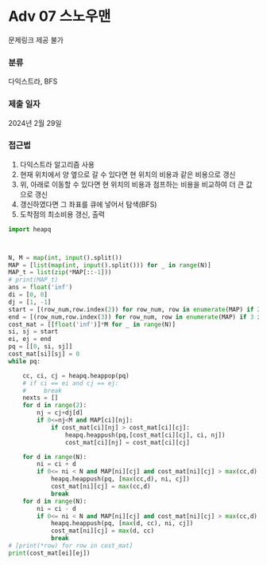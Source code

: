 # Adv 07 스노우맨

문제링크 제공 불가


### 분류

다익스트라, BFS

### 제출 일자

2024년 2월 29일

### 접근법
1. 다익스트라 알고리즘 사용
1. 현재 위치에서 양 옆으로 갈 수 있다면 현 위치의 비용과 같은 비용으로 갱신
1. 위, 아래로 이동할 수 있다면 현 위치의 비용과 점프하는 비용을 비교하여 더 큰 값으로 갱신
1. 갱신하였다면 그 좌표를 큐에 넣어서 탐색(BFS)
1. 도착점의 최소비용 갱신, 출력

```python
import heapq



N, M = map(int, input().split())
MAP = [list(map(int, input().split())) for _ in range(N)]
MAP_t = list(zip(*MAP[::-1]))
# print(MAP_t)
ans = float('inf')
di = [0, 0]
dj = [1, -1]
start = [(row_num,row.index(2)) for row_num, row in enumerate(MAP) if 2 in row][0]
end = [(row_num,row.index(3)) for row_num, row in enumerate(MAP) if 3 in row][0]
cost_mat = [[float('inf')]*M for _ in range(N)]
si, sj = start
ei, ej = end
pq = [[0, si, sj]]
cost_mat[si][sj] = 0
while pq:

    cc, ci, cj = heapq.heappop(pq)
    # if ci == ei and cj == ej:
    #     break
    nexts = []
    for d in range(2):
        nj = cj+dj[d]
        if 0<=nj<M and MAP[ci][nj]:
            if cost_mat[ci][nj] > cost_mat[ci][cj]:
                heapq.heappush(pq,[cost_mat[ci][cj], ci, nj])
                cost_mat[ci][nj] = cost_mat[ci][cj]

    for d in range(N):
        ni = ci + d
        if 0<= ni < N and MAP[ni][cj] and cost_mat[ni][cj] > max(cc,d):
            heapq.heappush(pq, [max(cc,d), ni, cj])
            cost_mat[ni][cj] = max(cc,d)
            break
    for d in range(N):
        ni = ci - d
        if 0<= ni < N and MAP[ni][cj] and cost_mat[ni][cj] > max(cc,d):
            heapq.heappush(pq, [max(d, cc), ni, cj])
            cost_mat[ni][cj] = max(d, cc)
            break
# [print(*row) for row in cost_mat]
print(cost_mat[ei][ej])
```